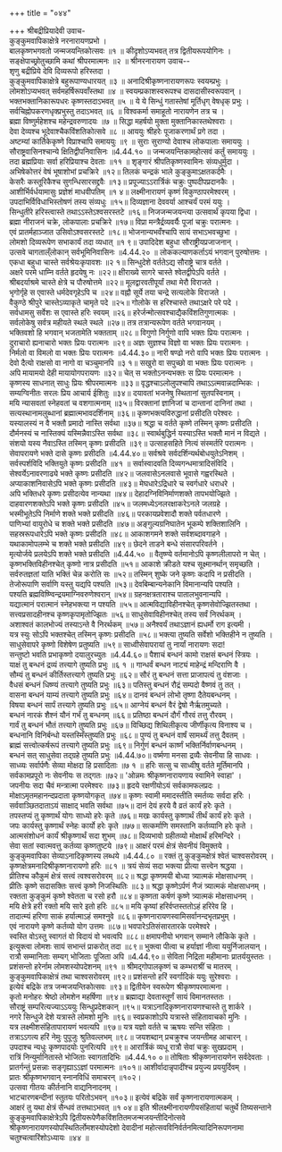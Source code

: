 +++
title = "०४४"

+++
श्रीबद्रीप्रियादेवी उवाच-  
कुङ्कुमवापिकाक्षेत्रे नरनारायणप्रभो ।  
बालकृष्णभगवतो जन्मजयन्तिकोत्सवः ॥१ ॥
कीदृशोऽप्यभवत् तत्र द्वितीयरूपयोगिनः ।  
सङ्क्षेपाच्छ्रोतुच्छामि कथां श्रीपरमात्मनः ॥२ ॥
श्रीनरनारायण उवाच--  
शृणु बद्रीप्रिये देवि दिव्यरूपो हरिस्तदा ।  
कुङ्कुमवापिकाक्षेत्रे बहुरूपाण्यधारयत् ॥३ ॥
अनादिश्रीकृष्णनारायणरूपः स्वयम्प्रभुः ।  
लोमशोऽप्यभवत् सर्वमहर्षिरूपवाँस्तथा ॥४ ॥
स्वयम्प्रकाशस्वरूपश्च दासदासीस्वरूपवान् ।  
भक्तभक्तानिकारूपधरः कृष्णस्तदाऽभवत् ॥५ ॥
ये ये सिन्धुं गतास्तेषां मूर्तिधृग् वेषधृक् प्रभुः ।  
सर्वचिह्नोपकरणधृक्प्रभुस्तु तदाऽभवत् ॥६ ॥
विश्वकर्मा समाहूतो नारायणेन तत्र च ।  
ब्रह्मा विष्णुर्महेशश्च महेन्द्रवरुणादयः ॥७ ॥
सिद्धा महर्षयो मुक्ता मुक्तानिकास्तथेश्वराः ।  
देवा देव्यश्च भूदेवाश्चैकविंशतिकोत्सवे ॥८ ॥
आययुः श्रीहरेः पूजाकरणार्थं प्रगे तदा ।  
अष्टम्यां कार्तिकेकृष्णे विप्राश्चापि समाययुः ॥९ ॥
सुराः सुराण्यो देवाश्च लोकपालाः समाययुः ।  
सौराष्ट्रवासिनश्चान्ये क्षितिद्वीपनिवासिनः ॥4.44.१० ॥
जन्मजयन्तिकामहोत्सवं कर्तुं समाययुः ।  
तदा ब्रह्मप्रियाः सर्वा हरिप्रियाश्च देवताः ॥११ ॥
शृङ्गारं श्रीपतिकृष्णस्वामिनः संव्यधुर्मुदा ।  
अभिषेकोत्तरं वेषं भूषाशोभां प्रचक्रिरे ॥१२॥
तिलकं चन्द्रकं भाले कुङ्कुमाऽक्षतकर्दमैः ।  
केसरैः कस्तूरिकैश्च सुगन्धिसारसद्द्रवैः ॥१३॥
प्रपूज्याऽऽरार्त्रिकं चक्रुः पुष्पदीपप्रदानकैः ।  
आशीर्भिर्वर्धयामासुः प्रज्ञेशं माधवीपतिम् ॥१ ४॥
लक्ष्मीनारायणं कृष्णं विकुण्ठापरमेश्वरम् ।  
उपदाभिर्विविधाभिस्तोषणं तस्य संव्यधुः ॥१५॥
दिव्यज्ञाना देववर्या आश्चर्यं परमं ययुः ।  
सिन्धुतीरे हरिस्त्वास्ते तथाऽऽस्तेऽश्वसरस्तटे ॥१६॥
निजजन्मजयन्त्या उत्सवार्थं कृपया द्विधा ।  
ब्रह्मा नीराजनं चक्रे, लोकपालाः प्रचक्रिरे ॥१७॥
विप्रा मन्त्रैर्द्रव्यवर्यैः पूजां चक्रुः परात्मनः ।  
एवं प्रातर्महाञ्जात उसिवोऽश्वसरस्तटे ॥१८॥
भोजनान्यभवँश्चापि सायं सभाऽभवच्छुभा ।  
लोमशो दिव्यरूपेण सभाकार्यं तदा व्यधात् ॥१ ९॥
उपादिदेश बहुधा सौराष्ट्रीयप्रजाजनान् ।  
उत्सवे चागताल्ँलोकान् सर्वभूमिनिवासिनः ॥4.44.२० ॥
लोककल्याणकर्ताऽयं भगवान् पुरुषोत्तमः ।  
एकधा बहुधा चास्ते सर्वश्रेयःकृपावशः ॥२ १॥
सिन्धुदेशे वर्ततेऽद्य सौराष्ट्रे चात्र वर्तते ।  
अक्षरे परमे धाम्नि वर्तते हृदयेषु नः ॥२२॥
क्षीराख्ये सागरे चास्ते श्वेतद्वीपेऽपि वर्तते ।  
श्रीबदर्याश्रमे चास्ते क्षेत्रे च पौरुषोत्तमे ॥२२॥
मूलद्वारवतीपूर्यां तथा मेरौ विराजते ।  
भृगोर्गृहे स एवास्ते धर्मदेवगृहेऽपि च ॥२४॥
वह्नौ सूर्ये तया चन्द्रे सत्यलोके विराजते ।  
वैकुण्ठे श्रीपुरे चास्तेऽव्याकृते चामृते पदे ॥२५॥
गोलोके स हरिश्चास्ते तथाऽक्षरे परे पदे ।  
सर्वधामसु सर्वेशः स एवास्ते हरिः स्वयम् ॥२६॥
हरेर्जन्मोत्सवश्चाद्यैकविंशतिगुणात्मकः ।  
सर्वलोकेषु सर्वत्र महीयते स्थले स्थले ॥२७॥
तत्र तत्रान्यरूपेण वर्तते भगवानयम् ।  
भक्तिवशो हि भगवान् भजतामेति भक्तताम् ॥२८॥
विगुणो निर्गुणो वापि भक्तः प्रियः परात्मनः ।  
दुराचारो ह्यनाचारो भक्तः प्रियः परात्मनः ॥२९॥
अज्ञः सुज्ञश्च विज्ञो वा भक्तः प्रियः परात्मनः ।  
निर्मलो वा विमलो वा भक्तः प्रियः परात्मनः ॥4.44.३०॥
नारी षण्ढो नरो वापि भक्तः प्रियः परात्मनः ।  
देवो दैत्यो राक्षसो वा नागो वा चञ्चुमानपि ॥३ १॥
सखुरो वा सपुच्छो वा भक्तः प्रियः परात्मनः ।  
अपि मायामयो देही मायायोगपरायणः ॥३२॥
चेत् स भक्तोऽनन्यभक्तः स प्रियः परमात्मनः ।  
कृष्णस्य साधनात् साधुः प्रियः श्रीपरमात्मनः ॥३३॥
वृद्धश्चाऽलोलुपश्चापि तथाऽऽत्मवान्नदाम्भिकः ।  
सम्यग्विनीतः सरलः प्रिय आचार्य ईशितुः ॥३४॥
दयावतां भजनेषु स्थितानां सुतपस्विनाम् ।  
मयि न्यासवतां स्नेहवतां च वशगात्मनाम् ॥३५॥
विरक्तानां ज्ञानिजां च दान्तानां दानिनां तथा ।  
सत्यस्थानामलुब्धानां ब्रह्मात्मभावदर्शिनाम् ॥३६॥
कृष्णभक्त्यविरुद्धानां प्रसीदति परेश्वरः ।  
यस्यालस्यं न वै भक्तौ प्रमादो नास्ति सर्वथा ॥३७॥
श्रद्धा च वर्तते कृष्णे तस्मिन् कृष्णः प्रसीदति ।  
दौर्मनस्यं च नास्तिक्यं यस्मिन्नैवाऽस्ति सर्वथा ॥३८॥
स्वार्थबुद्धिर्न यस्याऽस्ति भक्तौ मानं न विद्यते ।  
संशयो यस्य नैवाऽस्ति तस्मिन् कृष्णः प्रसीदति ॥३९॥
उत्साहसहिते नित्यं संस्मर्तरि परात्मनः ।  
सेवापरायणे भक्ते दासे कृष्णः प्रसीदति ॥4.44.४०॥
सर्वश्रवे सर्वदर्शिन्यर्थबोधयुतेऽनिशम् ।  
सर्वस्पर्शविदि भक्तियुते कृष्णः प्रसीदति ॥४१ ॥
सर्वास्वादवति दिव्यगन्धमात्रादिसंविदि ।  
सेश्वर्येऽनावरणाढ्ये भक्ते कृष्णः प्रसीदति ॥४२॥
जलवासेऽनलवासे भूवासे गह्वरस्थिते ।  
अप्याकाशनिवासेऽपि भक्ते कृष्णः प्रसीदति ॥४३॥
मेघधारेऽद्रिधारे च स्वर्गधारे धराधरे ।  
अपि भक्तिधरे कृष्णः प्रसीदत्येव नान्यथा ॥४४॥
देहादग्निविनिर्माणशक्ते तापभयोज्झिते ।  
दाहवारणशक्तेऽपि भक्ते कृष्णः प्रसीदति ॥४५॥
जलमध्येऽनलरक्षाकरेऽनले जलग्रहे ।  
भस्मीभूतेऽपि निर्माणे शक्ते भक्ते प्रसीदति ॥४६॥
परकायप्रवेशादौ शक्ते पर्वतधारणे ।  
पाणिभ्यां वायुरोधे च शक्ते भक्ते प्रसीदति ॥४७॥
अङ्गुल्यग्रनिघातेन भूकम्पे शक्तिशालिनि ।  
सहस्ररूपधारेऽपि भक्ते कृष्णः प्रसीदति ॥४८॥
आकाशगमने शक्ते सर्वशब्दावगाहने ।  
यथाकामोपलम्भे च शक्ते भक्ते प्रसीदति ॥४९॥
छेदने ताडने बन्धे संसारपरिवर्तने ।  
मृत्योर्जये प्रलयेऽपि शक्ते भक्ते प्रसीदति ॥4.44.५० ॥
वैतृष्ण्ये वर्तमानोऽपि कृष्णलीलापरो न चेत् ।  
कृष्णभक्तिविहीनश्चेत् कृष्णो नात्र प्रसीदति ॥५१॥
आकाशे क्रीडते यश्च सूक्ष्मानर्थान् समृच्छति ।  
सर्वरुतज्ञतां याति भक्तिं चेन्न करोति सः ॥५२॥
तस्मिन् शुष्के जने कृष्णः कदापि न प्रसीदति ।  
तेजोरूपाणि सर्वाणि यस्तु यद्यपि पश्यति ॥५३॥
देवबिम्बान्यनेकानि विमानान्यपि पश्यति ।  
पश्यति ब्रह्मविष्ण्विन्द्रयमाग्निवरुणेश्वरान् ॥५४॥
ग्रहनक्षत्रताराश्च पातालभुवनान्यपि ।  
यद्यात्मानं परात्मानं स्नेहभक्त्या न पश्यति ॥५५॥
आत्मविद्याविहीनश्चेत् कृष्णसेवोज्झितस्तथा ।  
सत्त्वप्रसादहीनश्च कृष्णकृपामृतोज्झितः ॥५६॥
साधुसेवाविहीनश्चेत् तस्य सर्वं निरर्थकम् ।  
अशाश्वतं कालभोज्यं तस्याऽन्ते वै निरर्थकम् ॥५७॥
अनैश्वर्यं तथाऽज्ञानं ह्यधर्मो राग इत्यमी ।  
यत्र स्युः सोऽपि भक्तश्चेत् तस्मिन् कृष्णः प्रसीदति ॥५८॥
भक्त्या तुष्यति सर्वेशो भक्तिहीने न तुष्यति ।  
साधुसेवापरे कृष्णो विशेषेण प्रतुष्यति ॥५९॥
साध्वीसेवापरायां तु नार्यां नारायणः सदा!  
सन्तुष्टो भवति प्रभाकृष्णो दयालुरच्युतः ॥4.44.६०॥
पैशाचं बन्धनं कामो राक्षसं बन्धनं स्त्रियः ।  
याक्षं तु बन्धनं द्रव्यं तत्त्यागे तुष्यति प्रभुः ॥६ १ ॥
गान्धर्वं बन्धन नाट्यं माहेन्द्रं मन्दिराणि वै ।  
सौम्यं तु बन्धनं कीर्तिस्तत्त्यागे तुष्यति प्रभुः ॥६२॥
सौरं तु बन्धनं सत्ता प्राजापत्यं तु वंशजाः ।  
वैधसं बन्धनं धिष्ण्यं तत्त्यागे तुष्यति प्रभुः ॥६३॥
पतिस्तु बन्धनं रौद्रं सम्पदो वैष्णवं तु तत् ।  
वासना बन्धनं याम्यं तत्त्यागे तुष्यति प्रभुः ॥६४॥
दानवं बन्धनं लोभो तृष्णा दैतेयबन्धनम् ।  
विषया बन्धनं सार्पं तत्त्यागे तुष्यति प्रभुः ॥६५॥
आग्नेयं बन्धनं वैरं द्वेषो नैर्ऋतमुच्यते ।  
बन्धनं नारकं शैश्नं यौनं गर्भं तु बन्धनम् ॥६६॥
प्रतिष्ठा बन्धनं दौर्गं गौरवं तत्तु रौरवम् ।  
गार्वं तु बन्धनं भौतं तत्त्यागे तुष्यति प्रभुः ॥६७॥
विच्छिद्य शिथिलीकृत्य जीर्णीकृत्य विनाश्य च ।  
बन्धनानि विनिर्बन्धो यस्तस्मिँस्तुष्यति प्रभुः ॥६८॥
पुण्यं तु बन्धनं वार्षं सामर्थ्यं तत्तु दैवतम् ।  
ब्राह्मं सत्त्वोत्कर्षरूपं तत्त्यागे तुष्यति प्रभुः ॥६९॥
निर्गुणं बन्धनं कार्ष्णं भक्तिर्निर्वाणबन्धनम् ।  
बन्धनं सत् साधुसेवा तद्ग्रहे तुष्यति प्रभुः ॥4.44.७०॥
वर्ष्मणा मनसा द्रव्यैः सेवनीया हि साधवः ।  
साध्व्यः सर्वार्पणैः सेव्या मोक्षदा हि प्रसादिताः ॥७ १ ॥
हरिः सत्सु च साध्वीषु वर्तते मूर्तिमानपि ।  
सर्वकामप्रपूरो नः सेवनीयः स तद्गतः ॥७२॥
'ओन्नमः श्रीकृष्णनारायणाय स्वामिने स्वाहा' ।  
जपनीयः सदा चैवं मन्त्रात्मा परमेश्वरः ॥७३॥
हृदये रक्षणीयोऽयं सर्वकामफलप्रदः ।  
मोक्षाऽमृतमहानन्दप्रदाता कृष्णयोगकृत् ॥७४॥
कृष्णः स्वामी ममादस्तीति स्मर्तव्यः सर्वदा हरिः ।  
सर्ववाञ्छितदाताऽयं साक्षाद् भवति सर्वथा ॥७५॥
दानं देयं हरये वै व्रतं कार्यं हरेः कृते ।  
तपस्तप्यं तु कृष्णार्थं योगः साध्यो हरेः कृते ॥७६॥
मखः कार्यस्तु कृष्णार्थं तीर्थं कार्यं हरेः कृते ।  
जपः कार्यस्तु कृष्णार्थं स्नेहः कार्यो हरेः कृते ॥७७॥
सत्कर्माणि समस्तानि कर्तव्यानि हरेः कृते ।  
आत्मसंशोधनं कार्यं श्रीकृष्णार्थं सदा शुभम् ॥७८॥
दिव्यभावो ग्रहीतव्यो मोक्षार्थं हरिमन्दिरे ।  
सेवा सतां स्वात्मवत्तु कर्तव्या कृष्णतुष्टये ॥७९॥
आक्षरं परमं क्षेत्रं सेवनीयं विमुक्तये ।  
कुङ्कुमवापिका सेव्याऽनादिकृष्णस्य लब्धये ॥4.44.८० ॥
रक्तं तु कुङ्कुमक्षेत्रं श्वेतं चाश्वसरोवरम् ।  
कृष्णक्षेत्रमनादिश्रीकृष्णनारायणो हरिः ॥८१ ॥
त्रयं सेव्यं सदा भक्त्या प्रीत्या सत्त्वेन श्रद्धया ।  
प्रीतिश्च कौकुमं क्षेत्रं सत्त्वं त्वश्वसरोवरम् ॥८२॥
श्रद्धा कृष्णमयी बोध्या त्र्यात्मकं मोक्षसाधनम् ।  
प्रीतिः कृष्णे सदासक्तिः सत्त्वं कृष्णे निजस्थितिः ॥८३॥
श्रद्धा कृष्णेऽर्पणं नैजं त्र्यात्मकं मोक्षसाधनम् ।  
रक्तता कुङ्कुमं कृष्णे श्वेतता च रसो हरौ ॥८४॥
कृष्णता कर्षणं कृष्णे त्र्यात्मकं मोक्षसाधनम् ।  
मयि क्षेत्रे हरी रक्तो मयि सारे इतो हरिः ॥८५॥
मयि कृष्यां हरिर्वप्तस्ततोऽहं हरिरेव हि ।  
तादात्म्यं हरिणा साकं हर्यात्माऽहं समश्नुवे ॥८६॥
कृष्णनारायणस्वामिसर्वानन्दभृतप्रभुम् ।  
एवं नारायणे कृष्णे कर्तव्यो योग उत्तमः ॥८७॥
भवपारेऽतिसंसारतारके परमेश्वरे ।  
स्वस्ति वोऽस्तु स्वागतं वो विदायं वो भवत्वपि ॥८८॥
क्षमापनीयो भगवान् सम्माने लौकिके कृते ।  
इत्युक्त्वा लोमशः सायं सभान्तं प्राकरोत् तदा ॥८९॥
भुक्त्वा पीत्वा च हर्याज्ञां नीत्वा ययुर्निजालयान् ।  
रात्रौ सम्मानिताः सम्यग् भोजिताः पूजिता अपि ॥4.44.९०॥
सेविता निद्रिता महीमानाः प्रातर्ययुस्ततः ।  
प्रशंसन्तो हरेर्नाम लोमशस्योपदेशनम् ॥९१ ॥
श्रीमद्गोपालकृष्णं च कम्भराश्रीं च मातरम् ।  
कुङ्कुमवापिकाक्षेत्रं तथा चाश्वसरोवरम् ॥९२॥
प्रशंसन्तो हरिं स्वर्गादिकं ययुः सुरेश्वराः ।  
इत्येवं बद्रिके तत्र जन्मजयन्तिकोत्सवः ॥९३॥
द्वितीयेन स्वरूपेण श्रीकृष्णपरमात्मना ।  
कृतो मनोहरः श्रेष्ठो लोमशेन महर्षिणा ॥९४॥
ब्रह्माद्या देवतास्तूर्णं सायं विमानतस्ततः ।  
सौराष्ट्रं सम्परित्यज्याऽऽययुः सिन्धुप्रदेशकान् ॥९५॥
यत्राऽनादिकृष्णनारायणश्चास्ते तु शार्करे ।  
नगरे सिन्धुजे देशे यत्रास्ते लोमशो मुनिः ॥९६॥
स्वप्रकाशोऽपि यत्रास्ते संहितावाचको मुनिः ।  
यत्र लक्ष्मीशसंहितापारायणं भवत्यपि ॥९७॥
यत्र यज्ञो वर्तते च ऋषयः सन्ति संहिताः ।  
तत्राऽऽगत्य हरिं नेमुः पुपूजुः श्रुतिवल्लभम् ॥९८॥
जयशब्दान् प्रचक्रुश्च जयन्तीमह आचारन् ।  
उपदाश्च न्यधुः कृष्णपादयोः पुनरित्यपि ॥९९॥
आरार्त्रिकं व्यधू रात्रौ सेवां चक्रुः सुखप्रदाम् ।  
रात्रिं निन्युर्मानितास्ते भोजिताः स्वागतादिभिः ॥4.44.१० ०॥
तोषिताः श्रीकृष्णनारायणेन सर्वदेवताः ।  
प्रातर्गन्तुं प्रसन्नाः सङ्गृह्याऽऽज्ञां परमात्मनः ॥१०१॥
आशीर्वादान्नृपादींश्च प्रयुज्य प्रययुर्दिवम् ।  
प्रातः श्रीकृष्णभगवान् स्नानविधिं समाचरन् ॥१०२।  
उत्सवा गीतयः कीर्तनानि वाद्यनिनादनम् ।  
भाटचारणबन्दीनां स्तुतयः परितोऽभवन् ॥१०३॥
इत्येवं बद्रिके सर्वं कृष्णनारायणात्मकम् ।  
आक्षरं तु यथा क्षेत्रं सैन्धवं तत्तथाऽभवत् ॥१ ०४॥
इति श्रीलक्ष्मीनारायणीयसंहितायां चतुर्थे तिष्यसन्ताने कुङ्कुमवापिकाक्षेत्रेऽपि द्वितीयरूपेणैकविंशतितमजन्मजयन्तीदिनोत्सवे श्रीकृष्णनारायणस्योपस्थितिर्लोमशस्योपदेशो देवादीनां महोत्सवविनिर्वर्तनमित्यादिनिरूपणनामा चतुश्चत्वारिंशोऽध्यायः ॥४४ ॥
    
